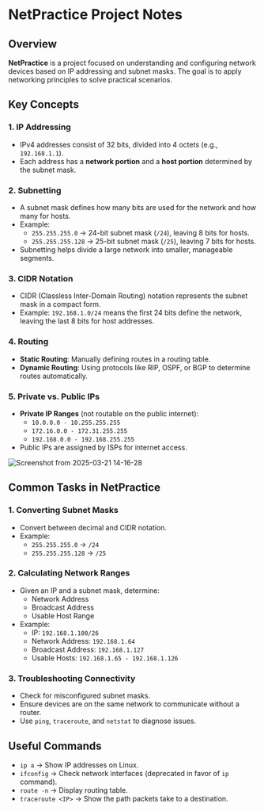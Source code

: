 # NetPractice Project Notes

## Overview
**NetPractice** is a project focused on understanding and configuring network devices based on IP addressing and subnet masks. The goal is to apply networking principles to solve practical scenarios.

## Key Concepts

### 1. **IP Addressing**
- IPv4 addresses consist of 32 bits, divided into 4 octets (e.g., `192.168.1.1`).
- Each address has a **network portion** and a **host portion** determined by the subnet mask.

### 2. **Subnetting**
- A subnet mask defines how many bits are used for the network and how many for hosts.
- Example: 
  - `255.255.255.0` → 24-bit subnet mask (`/24`), leaving 8 bits for hosts.
  - `255.255.255.128` → 25-bit subnet mask (`/25`), leaving 7 bits for hosts.
- Subnetting helps divide a large network into smaller, manageable segments.

### 3. **CIDR Notation**
- CIDR (Classless Inter-Domain Routing) notation represents the subnet mask in a compact form.
- Example: `192.168.1.0/24` means the first 24 bits define the network, leaving the last 8 bits for host addresses.

### 4. **Routing**
- **Static Routing**: Manually defining routes in a routing table.
- **Dynamic Routing**: Using protocols like RIP, OSPF, or BGP to determine routes automatically.

### 5. **Private vs. Public IPs**
- **Private IP Ranges** (not routable on the public internet):
  - `10.0.0.0 - 10.255.255.255`
  - `172.16.0.0 - 172.31.255.255`
  - `192.168.0.0 - 192.168.255.255`
- Public IPs are assigned by ISPs for internet access.

![Screenshot from 2025-03-21 14-16-28](https://github.com/user-attachments/assets/2f764031-a5d6-4891-a198-c4189b4a595e)


## Common Tasks in NetPractice

### 1. **Converting Subnet Masks**
- Convert between decimal and CIDR notation.
- Example:
  - `255.255.255.0` → `/24`
  - `255.255.255.128` → `/25`

### 2. **Calculating Network Ranges**
- Given an IP and a subnet mask, determine:
  - Network Address
  - Broadcast Address
  - Usable Host Range
- Example:
  - IP: `192.168.1.100/26`
  - Network Address: `192.168.1.64`
  - Broadcast Address: `192.168.1.127`
  - Usable Hosts: `192.168.1.65 - 192.168.1.126`

### 3. **Troubleshooting Connectivity**
- Check for misconfigured subnet masks.
- Ensure devices are on the same network to communicate without a router.
- Use `ping`, `traceroute`, and `netstat` to diagnose issues.

## Useful Commands
- `ip a` → Show IP addresses on Linux.
- `ifconfig` → Check network interfaces (deprecated in favor of `ip` command).
- `route -n` → Display routing table.
- `traceroute <IP>` → Show the path packets take to a destination.

